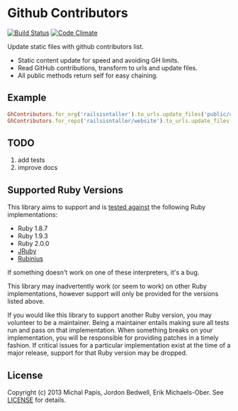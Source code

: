 # Github Contributors

[![Build Status](https://travis-ci.org/mpapis/gh_contributors.png?branch=master)][travis]
[![Code Climate](https://codeclimate.com/github/mpapis/gh_contributors.png)][codeclimate]

[travis]: https://travis-ci.org/mpapis/gh_contributors
[codeclimate]: https://codeclimate.com/github/mpapis/gh_contributors

Update static files with github contributors list.

* Static content update for speed and avoiding GH limits.
* Read GitHub contributions, transform to urls and update files.
* All public methods return self for easy chaining.

## Example

```ruby
GhContributors.for_org('railsisntaller').to_urls.update_files('public/contributors.html')
GhContributors.for_repo('railsisntaller/website').to_urls.update_files('public/index.html')
```

## TODO

1. add tests
2. improve docs

## Supported Ruby Versions
This library aims to support and is [tested against][travis] the following Ruby
implementations:

* Ruby 1.8.7
* Ruby 1.9.3
* Ruby 2.0.0
* [JRuby](http://jruby.org/)
* [Rubinius](http://rubini.us/)

If something doesn't work on one of these interpreters, it's a bug.

This library may inadvertently work (or seem to work) on other Ruby
implementations, however support will only be provided for the versions listed
above.

If you would like this library to support another Ruby version, you may
volunteer to be a maintainer. Being a maintainer entails making sure all tests
run and pass on that implementation. When something breaks on your
implementation, you will be responsible for providing patches in a timely
fashion. If critical issues for a particular implementation exist at the time
of a major release, support for that Ruby version may be dropped.

## License
Copyright (c) 2013 Michal Papis, Jordon Bedwell, Erik Michaels-Ober. See
[LICENSE][] for details.

[license]: LICENSE.md
